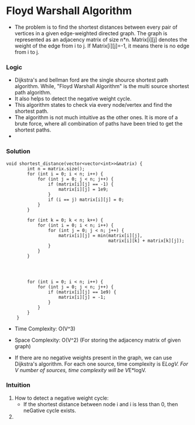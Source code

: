 # Floyd Warshall Algorithm
- The problem is to find the shortest distances between every pair of vertices in a given edge-weighted directed graph. The graph is represented as an adjacency matrix of size n*n. Matrix[i][j] denotes the weight of the edge from i to j. If Matrix[i][j]=-1, it means there is no edge from i to j.

### Logic
- Dijkstra's and bellman ford are the single shource shortest path algorithm. While, "Floyd Warshall Algorithm" is the multi source shortest path algorithm.
- It also helps to detect the negative weight cycle.
- This algorithm states to check via every node/vertex and find the shortest path.
- The algorithm is not much intuitive as the other ones. It is more of a brute force, where all combination of paths have been tried to get the shortest paths.
- 

### Solution
```
void shortest_distance(vector<vector<int>>&matrix) {
		int n = matrix.size();
		for (int i = 0; i < n; i++) {
			for (int j = 0; j < n; j++) {
				if (matrix[i][j] == -1) {
					matrix[i][j] = 1e9;
				}
				if (i == j) matrix[i][j] = 0;
			}
		}

		for (int k = 0; k < n; k++) {
			for (int i = 0; i < n; i++) {
				for (int j = 0; j < n; j++) {
					matrix[i][j] = min(matrix[i][j],
					                   matrix[i][k] + matrix[k][j]);
				}
			}
		}




		for (int i = 0; i < n; i++) {
			for (int j = 0; j < n; j++) {
				if (matrix[i][j] == 1e9) {
					matrix[i][j] = -1;
				}
			}
		}
	}
```
- Time Complexity: O(V^3)
- Space Complexity: O(V^2) (For storing the adjacency matrix of given graph)

- If there are no negative weights present in the graph, we can use Dijkstra's algorithm. For each one source, time complexity is E*LogV. For V number of sources, time complexity will be V*E*logV.



### Intuition
1. How to detect a negative weight cycle:
   - If the shortest distance between node i and i is less than 0, then neGative cycle exists.
2. 